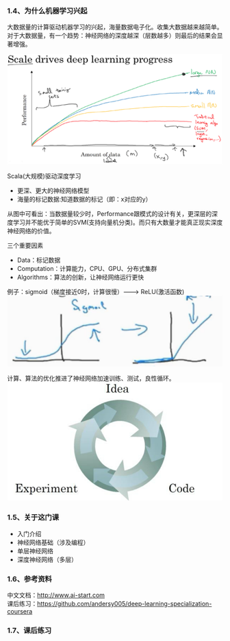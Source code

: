 ### 1.4、为什么机器学习兴起
大数据量的计算驱动机器学习的兴起，海量数据电子化。收集大数据越来越简单。对于大数据量，有一个趋势：神经网络的深度越深（层数越多）则最后的结果会显著增强。

![data_performance](pictures/data_performance.png)

Scala(大规模)驱动深度学习
- 更深、更大的神经网络模型
- 海量的标记数据:知道数据的标记（即：x对应的y）

从图中可看出：当数据量较少时，Performance跟模式的设计有关，更深层的深度学习并不能优于简单的SVM(支持向量机分类)。而只有大数量才能真正现实深度神经网络的价值。

三个重要因素
- Data：标记数据
- Computation：计算能力，CPU、GPU、分布式集群
- Algorithms：算法的创新，让神经网络运行更快

例子：sigmoid（梯度接近0时，计算很慢）---> ReLU(激活函数)
![sig_re](pictures/sig_re.png)

计算、算法的优化推进了神经网络加速训练、测试，良性循环。
![train](pictures/train.png)

### 1.5、关于这门课
- 入门介绍
- 神经网络基础（涉及编程）
- 单层神经网络
- 深度神经网络（多层）


### 1.6、参考资料
中文文档：http://www.ai-start.com </br>
课后练习：https://github.com/andersy005/deep-learning-specialization-coursera


### 1.7、课后练习
